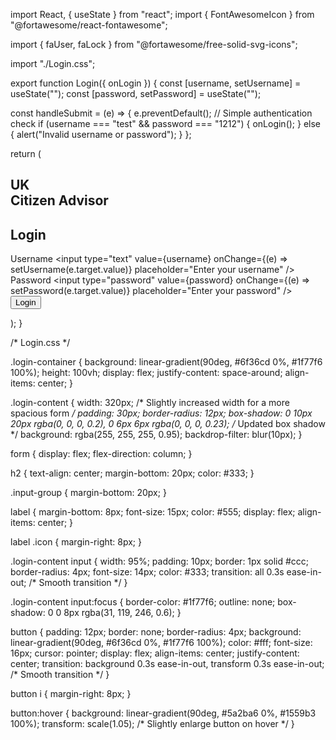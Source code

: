 import React, { useState } from "react";
import { FontAwesomeIcon } from "@fortawesome/react-fontawesome";

import { faUser, faLock } from "@fortawesome/free-solid-svg-icons";

import "./Login.css";

export function Login({ onLogin }) {
  const [username, setUsername] = useState("");
  const [password, setPassword] = useState("");

  const handleSubmit = (e) => {
    e.preventDefault();
    // Simple authentication check
    if (username === "test" && password === "1212") {
      onLogin();
    } else {
      alert("Invalid username or password");
    }
  };

  return (
    <div className="login-container">
      <div className="login-h">
       <h2>UK <br/> Citizen Advisor</h2>
      </div>
      <div className="login-content">
        <form onSubmit={handleSubmit}>
          <h2>Login</h2>
          <div className="input-group">
            <label>
              <FontAwesomeIcon className="icon" icon={faUser} /> Username
            </label>
            <input
              type="text"
              value={username}
              onChange={(e) => setUsername(e.target.value)}
              placeholder="Enter your username"
            />
          </div>
          <div className="input-group">
            <label>
              <FontAwesomeIcon className="icon" icon={faLock} /> Password
            </label>
            <input
              type="password"
              value={password}
              onChange={(e) => setPassword(e.target.value)}
              placeholder="Enter your password"
            />
          </div>
          <button type="submit">
            <i className="fas fa-sign-in-alt"></i> Login
          </button>
        </form>
      </div>
    </div>
  );
}
















/* Login.css */

.login-container {
  background: linear-gradient(90deg, #6f36cd 0%, #1f77f6 100%);
  height: 100vh;
  display: flex;
  justify-content: space-around;
  align-items: center;
}

.login-content {
  width: 320px; /* Slightly increased width for a more spacious form */
  padding: 30px;
  border-radius: 12px;
  box-shadow: 0 10px 20px rgba(0, 0, 0, 0.2), 0 6px 6px rgba(0, 0, 0, 0.23); /* Updated box shadow */
  background: rgba(255, 255, 255, 0.95);
  backdrop-filter: blur(10px);
}


form {
  display: flex;
  flex-direction: column;
}

h2 {
  text-align: center;
  margin-bottom: 20px;
  color: #333;
}

.input-group {
  margin-bottom: 20px;
}

label {
  margin-bottom: 8px;
  font-size: 15px;
  color: #555;
  display: flex;
  align-items: center;
}

label .icon {
  margin-right: 8px;
}

.login-content input {
  width: 95%;
  padding: 10px;
  border: 1px solid #ccc;
  border-radius: 4px;
  font-size: 14px;
  color: #333;
  transition: all 0.3s ease-in-out; /* Smooth transition */
}

.login-content input:focus {
  border-color: #1f77f6;
  outline: none;
  box-shadow: 0 0 8px rgba(31, 119, 246, 0.6);
}

button {
  padding: 12px;
  border: none;
  border-radius: 4px;
  background: linear-gradient(90deg, #6f36cd 0%, #1f77f6 100%);
  color: #fff;
  font-size: 16px;
  cursor: pointer;
  display: flex;
  align-items: center;
  justify-content: center;
  transition: background 0.3s ease-in-out, transform 0.3s ease-in-out; /* Smooth transition */
}

button i {
  margin-right: 8px;
}

button:hover {
  background: linear-gradient(90deg, #5a2ba6 0%, #1559b3 100%);
  transform: scale(1.05); /* Slightly enlarge button on hover */
}
